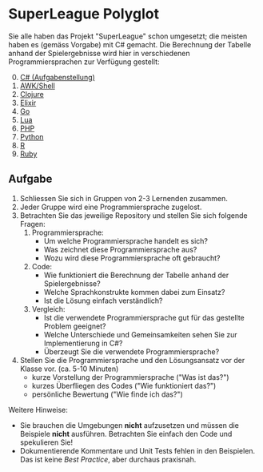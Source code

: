 # SuperLeague Polyglot

Sie alle haben das Projekt "SuperLeague" schon umgesetzt; die meisten haben es
(gemäss Vorgabe) mit C# gemacht. Die Berechnung der Tabelle anhand der
Spielergebnisse wird hier in verschiedenen Programmiersprachen zur Verfügung
gestellt:

0. [C# (Aufgabenstellung)](https://github.com/patrickbucher/superleague-polyglot/tree/master/superleague-csharp-exercise)
1. [AWK/Shell](https://github.com/patrickbucher/superleague-polyglot/tree/master/superleague-awk)
2. [Clojure](https://github.com/patrickbucher/superleague-polyglot/tree/master/superleague-clojure)
3. [Elixir](https://github.com/patrickbucher/superleague-polyglot/tree/master/superleague-elixir)
4. [Go](https://github.com/patrickbucher/superleague-polyglot/tree/master/superleague-go)
5. [Lua](https://github.com/patrickbucher/superleague-polyglot/tree/master/superleague-lua)
6. [PHP](https://github.com/patrickbucher/superleague-polyglot/tree/master/superleague-php)
7. [Python](https://github.com/patrickbucher/superleague-polyglot/tree/master/superleague-python)
8. [R](https://github.com/patrickbucher/superleague-polyglot/tree/master/superleague-r)
9. [Ruby](https://github.com/patrickbucher/superleague-polyglot/tree/master/superleague-ruby)

## Aufgabe

1. Schliessen Sie sich in Gruppen von 2-3 Lernenden zusammen.
2. Jeder Gruppe wird eine Programmiersprache zugelost.
3. Betrachten Sie das jeweilige Repository und stellen Sie sich folgende Fragen:
    1. Programmiersprache:
        - Um welche Programmiersprache handelt es sich?
        - Was zeichnet diese Programmiersprache aus?
        - Wozu wird diese Programmiersprache oft gebraucht?
    2. Code:
        - Wie funktioniert die Berechnung der Tabelle anhand der
          Spielergebnisse?
        - Welche Sprachkonstrukte kommen dabei zum Einsatz?
        - Ist die Lösung einfach verständlich?
    3. Vergleich:
        - Ist die verwendete Programmiersprache gut für das gestellte Problem
          geeignet?
        - Welche Unterschiede und Gemeinsamkeiten sehen Sie zur Implementierung
          in C#?
        - Überzeugt Sie die verwendete Programmiersprache?
4. Stellen Sie die Programmiersprache und den Lösungsansatz vor der Klasse vor.
   (ca. 5-10 Minuten)
    - kurze Vorstellung der Programmiersprache ("Was ist das?")
    - kurzes Überfliegen des Codes ("Wie funktioniert das?")
    - persönliche Bewertung ("Wie finde ich das?")

Weitere Hinweise:

- Sie brauchen die Umgebungen **nicht** aufzusetzen und müssen die Beispiele
  **nicht** ausführen. Betrachten Sie einfach den Code und spekulieren Sie!
- Dokumentierende Kommentare und Unit Tests fehlen in den Beispielen. Das ist
  keine _Best Practice_, aber durchaus praxisnah.
